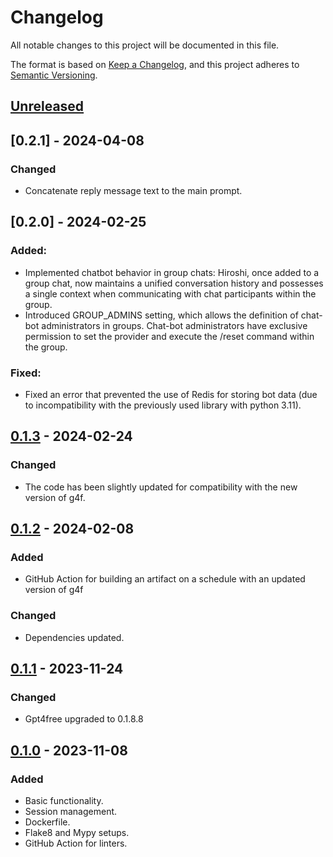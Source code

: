 # Changelog

All notable changes to this project will be documented in this file.

The format is based on [Keep a Changelog](https://keepachangelog.com/en/1.0.0/),
and this project adheres to [Semantic Versioning](https://semver.org/spec/v2.0.0.html).

## [Unreleased]

## [0.2.1] - 2024-04-08

### Changed

- Concatenate reply message text to the main prompt.

## [0.2.0] - 2024-02-25

### Added:
- Implemented chatbot behavior in group chats: Hiroshi, once added to a group chat, now maintains a unified 
conversation history and possesses a single context when communicating with chat participants within the group.
- Introduced GROUP_ADMINS setting, which allows the definition of chat-bot administrators in groups. Chat-bot 
administrators have exclusive permission to set the provider and execute the /reset command within the group.

### Fixed:
- Fixed an error that prevented the use of Redis for storing bot data (due to incompatibility with the previously 
used library with python 3.11).


## [0.1.3] - 2024-02-24

### Changed

- The code has been slightly updated for compatibility with the new version of g4f.


## [0.1.2] - 2024-02-08

### Added 

- GitHub Action for building an artifact on a schedule with an updated version of g4f

### Changed

- Dependencies updated.


## [0.1.1] - 2023-11-24

### Changed

- Gpt4free upgraded to 0.1.8.8

## [0.1.0] - 2023-11-08

### Added

- Basic functionality.
- Session management.
- Dockerfile.
- Flake8 and Mypy setups.
- GitHub Action for linters.

[Unreleased]: https://github.com/s-nagaev/hiroshi/compare/v0.1.3...HEAD
[0.1.3]: https://github.com/s-nagaev/hiroshi/tree/v0.1.3
[0.1.2]: https://github.com/s-nagaev/hiroshi/tree/v0.1.2
[0.1.1]: https://github.com/s-nagaev/hiroshi/tree/v0.1.1
[0.1.0]: https://github.com/s-nagaev/hiroshi/tree/v0.1.0